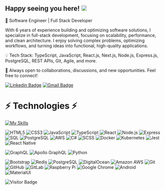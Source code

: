 ## Happy seeing you here! <img src="https://raw.githubusercontent.com/aemmadi/aemmadi/master/wave.gif" width="18">

🚀 Software Engineer | Full Stack Developer

With 6 years of experience building and optimizing software solutions, I specialize in full-stack development, focusing on scalability, performance, and clean architecture. I enjoy solving complex problems, optimizing workflows, and turning ideas into functional, high-quality applications.

💡 Tech Stack: TypeScript, JavaScript, React.js, Next.js, Node.js, Express.js, PostgreSQL, REST APIs, Git, Agile, and more.

🔗 Always open to collaborations, discussions, and new opportunities. Feel free to connect!

[![Linkedin Badge](https://img.shields.io/badge/-nicusoriorga-blue?style=plastic&logo=Linkedin&logoColor=white&link=https://www.linkedin.com/in/nicusor-iorga/)](https://www.linkedin.com/in/nicusor-iorga/)
[![Gmail Badge](https://img.shields.io/badge/-nicu.irg@gmail.com-c14438?style=plastic&logo=Gmail&logoColor=white&link=mailto:nicu.irg@gmail.com)](mailto:nicu.irg@gmail.com)

# ⚡ Technologies ⚡

[![My Skills](https://skillicons.dev/icons?i=js,ts,cs,html,css,sass,react,nextjs,aws,babel,nodejs,express,dotnet,npm,notion,blender,docker,dotnet,arduino,express,figma,git,github,graphql,jest,unity)](https://skillicons.dev)

![HTML5](https://img.shields.io/badge/-HTML5-E34F26?style=flat-square&logo=html5&logoColor=white)
![CSS3](https://img.shields.io/badge/-CSS3-1572B6?style=flat-square&logo=css3)
![JavaScript](https://img.shields.io/badge/-JavaScript-F7DF1E?style=flat-square&logo=javascript&logoColor=black)
![TypeScript](https://img.shields.io/badge/-TypeScript-3178C6?style=flat-square&logo=typescript&logoColor=white)
![React](https://img.shields.io/badge/-React-61DAFB?style=flat-square&logo=react&logoColor=black)
![Node.js](https://img.shields.io/badge/-Node.js-339933?style=flat-square&logo=nodedotjs)
![Express](https://img.shields.io/badge/-Express-000000?style=flat-square&logo=express)
![SQL](https://img.shields.io/badge/-SQL-4479A1?style=flat-square)
![PostgreSQL](https://img.shields.io/badge/-PostgreSQL-336791?style=flat-square&logo=postgresql&logoColor=white)
![AWS](https://img.shields.io/badge/-AWS-232F3E?style=flat-square&logo=amazonwebservices)
![C#](https://img.shields.io/badge/-C%23-239120?style=flat-square&logo=c-sharp&logoColor=white)
![SCSS](https://img.shields.io/badge/-SCSS-CC6699?style=flat-square&logo=sass&logoColor=white)
![Docker](https://img.shields.io/badge/-Docker-2496ED?style=flat-square&logo=docker&logoColor=white)
![Kubernetes](https://img.shields.io/badge/-Kubernetes-326CE5?style=flat-square&logo=kubernetes&logoColor=white)
![Jest](https://img.shields.io/badge/-Jest-C21325?style=flat-square&logo=jest&logoColor=white)
![React Native](https://img.shields.io/badge/-React%20Native-61DAFB?style=flat-square&logo=react&logoColor=black)

![GraphQL](https://img.shields.io/badge/-GraphQL-E10098?style=flat-square&logo=graphql)
![Apollo GraphQL](https://img.shields.io/badge/-Apollo%20GraphQL-311C87?style=flat-square&logo=apollo-graphql)
![Python](https://img.shields.io/badge/-Python-black?style=flat-square&logo=Python)

![Bootstrap](https://img.shields.io/badge/-Bootstrap-563D7C?style=flat-square&logo=bootstrap)
![Redis](https://img.shields.io/badge/-Redis-black?style=flat-square&logo=Redis)
![PostgreSQL](https://img.shields.io/badge/-PostgreSQL-336791?style=flat-square&logo=postgresql^logoColor=red)
![DigitalOcean](https://img.shields.io/badge/-Digital%20Ocean-darkblue?style=flat-square&logo=digitalocean)
![Amazon AWS](https://img.shields.io/badge/Amazon%20AWS-232F3E?style=flat-square&logo=amazon-aws)
![Git](https://img.shields.io/badge/-Git-black?style=flat-square&logo=git)
![GitHub](https://img.shields.io/badge/-GitHub-181717?style=flat-square&logo=github)
![GitLab](https://img.shields.io/badge/-GitLab-FCA121?style=flat-square&logo=gitlab)
![Raspberry Pi](https://img.shields.io/badge/-Raspberry%20Pi-C51A4A?style=flat-square&logo=Raspberry-Pi)
![Google Chrome](https://img.shields.io/badge/Chrome-black?style=flat-square&logo=google-chrome)
![Android](https://img.shields.io/badge/Android-05150C?style=flat-square&logo=android)
![MaterialUI](https://img.shields.io/badge/-MatrialUI-0081CB?style=flat-square&logo=material-UI)

![Visitor Badge](https://visitor-badge.laobi.icu/badge?page_id=IoghiStudio)
